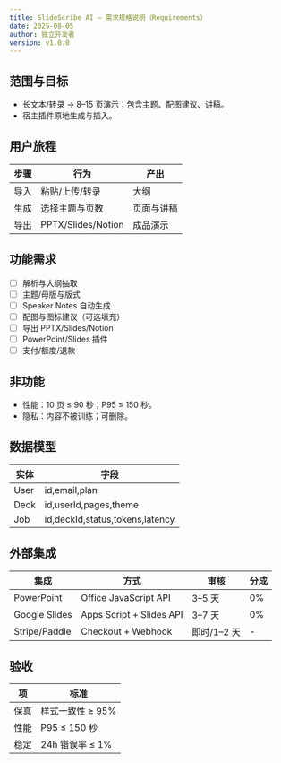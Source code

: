 ```yaml
---
title: SlideScribe AI — 需求规格说明（Requirements）
date: 2025-08-05
author: 独立开发者
version: v1.0.0
---
```


## 范围与目标

- 长文本/转录 → 8–15 页演示；包含主题、配图建议、讲稿。
- 宿主插件原地生成与插入。

## 用户旅程

| 步骤 | 行为 | 产出 |
|---|---|---|
| 导入 | 粘贴/上传/转录 | 大纲 |
| 生成 | 选择主题与页数 | 页面与讲稿 |
| 导出 | PPTX/Slides/Notion | 成品演示 |

## 功能需求

- [ ] 解析与大纲抽取
- [ ] 主题/母版与版式
- [ ] Speaker Notes 自动生成
- [ ] 配图与图标建议（可选填充）
- [ ] 导出 PPTX/Slides/Notion
- [ ] PowerPoint/Slides 插件
- [ ] 支付/额度/退款

## 非功能

- 性能：10 页 ≤ 90 秒；P95 ≤ 150 秒。
- 隐私：内容不被训练；可删除。

## 数据模型

| 实体 | 字段 |
|---|---|
| User | id,email,plan |
| Deck | id,userId,pages,theme |
| Job | id,deckId,status,tokens,latency |

## 外部集成

| 集成 | 方式 | 审核 | 分成 |
|---|---|---|---|
| PowerPoint | Office JavaScript API | 3–5 天 | 0% |
| Google Slides | Apps Script + Slides API | 3–7 天 | 0% |
| Stripe/Paddle | Checkout + Webhook | 即时/1–2 天 | - |

## 验收

| 项 | 标准 |
|---|---|
| 保真 | 样式一致性 ≥ 95% |
| 性能 | P95 ≤ 150 秒 |
| 稳定 | 24h 错误率 ≤ 1% |

